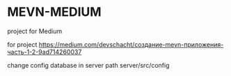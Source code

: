 # MEVN-MEDIUM
project for Medium

for project
https://medium.com/devschacht/создание-mevn-приложения-часть-1-2-9ad714260037

change config database in server path server/src/config
